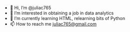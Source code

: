 - 👋 Hi, I’m @juliac765
- 👀 I’m interested in obtaining a job in data analytics 
- 🌱 I’m currently learning HTML, relearning bits of Python
- 📫 How to reach me juliac765@gmail.com

<!---
juliac765/juliac765 is a ✨ special ✨ repository because its `README.md` (this file) appears on your GitHub profile.
You can click the Preview link to take a look at your changes.
--->
